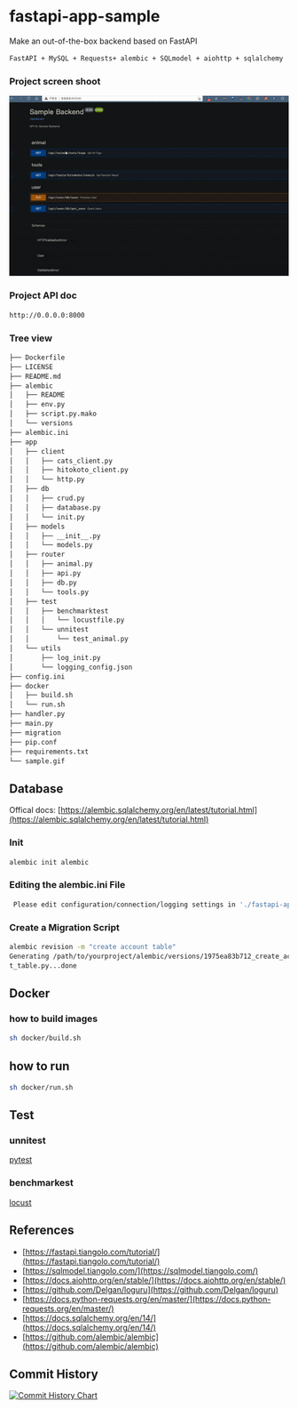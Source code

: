 # fastapi-app-sample

Make an out-of-the-box backend based on FastAPI

```bash
FastAPI + MySQL + Requests+ alembic + SQLmodel + aiohttp + sqlalchemy
```


### Project screen shoot
![](./sample.gif)

### Project API doc

```bash
http://0.0.0.0:8000
```

### Tree view
```bash
├── Dockerfile
├── LICENSE
├── README.md
├── alembic
│   ├── README
│   ├── env.py
│   ├── script.py.mako
│   └── versions
├── alembic.ini
├── app
│   ├── client
│   │   ├── cats_client.py
│   │   ├── hitokoto_client.py
│   │   └── http.py
│   ├── db
│   │   ├── crud.py
│   │   ├── database.py
│   │   └── init.py
│   ├── models
│   │   ├── __init__.py
│   │   └── models.py
│   ├── router
│   │   ├── animal.py
│   │   ├── api.py
│   │   ├── db.py
│   │   └── tools.py
│   ├── test
│   │   ├── benchmarktest
│   │   │   └── locustfile.py
│   │   └── unnitest
│   │       └── test_animal.py
│   └── utils
│       ├── log_init.py
│       └── logging_config.json
├── config.ini
├── docker
│   ├── build.sh
│   └── run.sh
├── handler.py
├── main.py
├── migration
├── pip.conf
├── requirements.txt
└── sample.gif
```

## Database

Offical
docs: [https://alembic.sqlalchemy.org/en/latest/tutorial.html](https://alembic.sqlalchemy.org/en/latest/tutorial.html)

### Init

```bash
alembic init alembic
```

### Editing the alembic.ini File

```bash
 Please edit configuration/connection/logging settings in './fastapi-app-sample/alembic.ini' before proceeding
```

### Create a Migration Script

```bash
alembic revision -m "create account table"
Generating /path/to/yourproject/alembic/versions/1975ea83b712_create_accoun
t_table.py...done
```

## Docker

### how to build images

```bash
sh docker/build.sh
```

## how to run

```bash
sh docker/run.sh
```
## Test
### unnitest
[pytest](https://docs.pytest.org/en/6.2.x/)
### benchmarkest
[locust](http://docs.locust.io/en/stable/configuration.html)
## References

- [https://fastapi.tiangolo.com/tutorial/](https://fastapi.tiangolo.com/tutorial/)
- [https://sqlmodel.tiangolo.com/](https://sqlmodel.tiangolo.com/)
- [https://docs.aiohttp.org/en/stable/](https://docs.aiohttp.org/en/stable/)
- [https://github.com/Delgan/loguru](https://github.com/Delgan/loguru)
- [https://docs.python-requests.org/en/master/](https://docs.python-requests.org/en/master/)
- [https://docs.sqlalchemy.org/en/14/](https://docs.sqlalchemy.org/en/14/)
- [https://github.com/alembic/alembic](https://github.com/alembic/alembic)


## Commit History

[![Commit History Chart](https://commit-history-api.herokuapp.com/svg?repos=haitwang-cloud/fastapi-alembic-sqlmodel-sample&type=Timeline)](https://the-commit-history.vercel.app/#haitwang-cloud/fastapi-alembic-sqlmodel-sample&Timeline)
